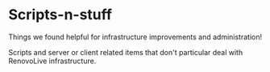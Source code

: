 # Scripts-n-stuff
Things we found helpful for infrastructure improvements and administration!  

Scripts and server or client related items that don't particular deal with RenovoLive infrastructure.
